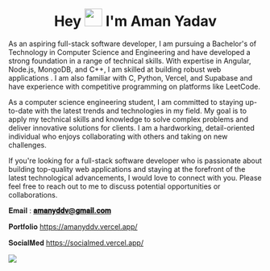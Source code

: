 
<h1 align="center">Hey <img src="https://github.com/TheDudeThatCode/TheDudeThatCode/blob/master/Assets/Hi.gif" width="35px"> I'm Aman Yadav</h1>  
<p>As an aspiring full-stack software developer, I am pursuing a Bachelor's of Technology in Computer Science and Engineering and have developed a strong foundation in a range of technical skills. With expertise in Angular, Node.js, MongoDB, and C++, I am skilled at building robust web applications . I am also familiar with C, Python, Vercel, and Supabase and have experience with competitive programming on platforms like LeetCode.

As a computer science engineering student, I am committed to staying up-to-date with the latest trends and technologies in my field. My goal is to apply my technical skills and knowledge to solve complex problems and deliver innovative solutions for clients. I am a hardworking, detail-oriented individual who enjoys collaborating with others and taking on new challenges.

If you're looking for a full-stack software developer who is passionate about building top-quality web applications and staying at the forefront of the latest technological advancements, I would love to connect with you. Please feel free to reach out to me to discuss potential opportunities or collaborations. </p>


𝐄𝐦𝐚𝐢𝐥 : **𝐚𝐦𝐚𝐧𝐲𝐝𝐝𝐯@𝐠𝐦𝐚𝐢𝐥.𝐜𝐨𝐦**
 
 𝐏𝐨𝐫𝐭𝐟𝐨𝐥𝐢𝐨 https://amanyddv.vercel.app/
 
 𝐒𝐨𝐜𝐢𝐚𝐥𝐌𝐞𝐝 https://socialmed.vercel.app/
 
 ![](https://komarev.com/ghpvc/?username=amanyddv)










